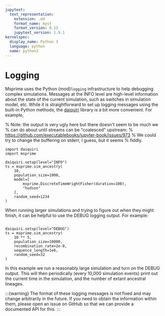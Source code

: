 ```yaml
---
jupytext:
  text_representation:
    extension: .md
    format_name: myst
    format_version: 0.12
    jupytext_version: 1.9.1
kernelspec:
  display_name: Python 3
  language: python
  name: python3
---
```


# Logging

Msprime uses the Python {mod}`logging` infrastructure to help debugging complex
simulations. Messages at the INFO level are high-level information about the
state of the current simulation, such as switches in simulation model, etc.
While it is straightforward to set up logging messages using the built-in
Python methods, the [daiquiri](<https://daiquiri.readthedocs.io/en/latest/>)
library is a bit more convenient. For example,

% Note: the output is very ugly here but there doesn't seem to be much we
% can do about until streams can be "coalesced" upstream:
% https://github.com/executablebooks/jupyter-book/issues/973
% We could try to change the buffering on stderr, I guess, but it seems
% fiddly.

```{code-cell}
import daiquiri
import msprime

daiquiri.setup(level="INFO")
ts = msprime.sim_ancestry(
    10,
    population_size=1000,
    model=[
        msprime.DiscreteTimeWrightFisher(duration=100),
        "hudson"
    ],
    random_seed=1234
)
```

When running larger simulations and trying to figure out when
they might finish, it can be helpful to use the DEBUG logging output.
For example:

```{code-cell}

daiquiri.setup(level="DEBUG")
ts = msprime.sim_ancestry(
    10 ** 5,
    population_size=10000,
    recombination_rate=2e-8,
    sequence_length=1e6,
    random_seed=32
)
```

In this example we run a reasonably large simulation and turn on
the DEBUG output. This will then periodically (every 10,000 simulation
events) print out the current time in the simulation, and the
number of extant ancestral lineages.

:::{warning}
The format of these logging messages is not fixed and may change
arbitrarily in the future. If you need to obtain the information within
them, please open an issue on GitHub so that we can provide a documented
API for this.
:::
